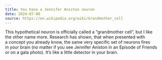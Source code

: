 ```yaml
---
title: You have a Jennifer Aniston neuron
date: 2024-07-08
source: https://en.wikipedia.org/wiki/Grandmother_cell
---
```


This hypothetical neuron is officially called a “grandmother cell”, but I like the other name more. Research has shown, that when presented with a concept you already know, the same very specific set of neurons fires in your brain (no matter if you see Jennifer Aniston in an Episode of Friends or on a gala photo). It’s like a little detector in your brain.

